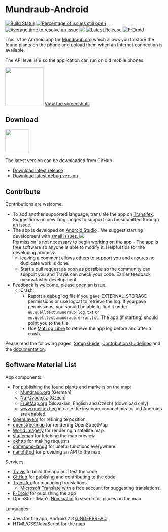 Mundraub-Android
================

[![Build Status](https://travis-ci.org/niccokunzmann/mundraub-android.svg?branch=master)][travis]
[![Percentage of issues still open](http://isitmaintained.com/badge/open/niccokunzmann/mundraub-android.svg)](http://isitmaintained.com/project/niccokunzmann/mundraub-android "Percentage of issues still open")
[![Average time to resolve an issue](http://isitmaintained.com/badge/resolution/niccokunzmann/mundraub-android.svg)](http://isitmaintained.com/project/niccokunzmann/mundraub-android "Average time to resolve an issue")
[![][first-issues-image]][first-issues]
[![Latest Release](https://img.shields.io/github/release/niccokunzmann/mundraub-android.svg?logo=github)][releases]
[![F-Droid](https://img.shields.io/f-droid/v/eu.quelltext.mundraub.svg)][fdroid]

This is the Android app for [Mundraub.org] which allows you to store the found
plants on the phone and upload them when an Internet connection is available.

The API level is 9 so the application can run on old mobile phones.

[<img src="docs/images/link-to-screenshots.png" height="120"/>][screenshots]
[View the screenshots][screenshots]

Download
--------

[<img src="https://f-droid.org/badge/get-it-on.png" height="75">][fdroid]

The latest version can be downloaded from GitHub
- [Download latest release](https://niccokunzmann.github.io/download_latest/fruit-radar-release.apk)
- [Download latest debug version](https://niccokunzmann.github.io/download_latest/fruit-radar-debug.apk)

Contribute
----------

Contributions are welcome.
 
- To add another supported language, translate the app on [Transifex][tx].
  Suggestions on new languanges to support can be submitted through an [issue][issues].
- The app is developed on [Android Studio] . We suggest starting development with [small issues. ![][first-issues-image]][first-issues]  
    Permission is not necessary to begin working on the app -
    The app is free software so anyone is able to modify it. 
    Helpful tips for the developing process:
    - leaving a comment allows others to support you and ensures no duplicate work is done.
    - Start a pull request as soon as possible so the community can support you and Travis can check your code.
        Earlier feedback means faster development.
- Feedback is welcome, please open an [issue][issues].
  - Crash: 
    - Report a debug log file if you gave EXTERNAL_STORAGE permissions or use logcat to retrieve the log.
      If you gave permissions, you should be able to find it under `eu.quelltext.mundraub.log.txt`
      or `eu.quelltext.mundraub.error.txt`.
      The app (if starting) should point you to the file.
    - Use [MatLog Libre] to retrieve the app log before and after a crash.
    

Pease read the following pages: [Setup Guide][setup], [Contribution Guidelines] and the [documentation].

Software Material List
----------------------

App components:

- For publishing the found plants and markers on the map:
    - [Mundraub.org] (German)
    - [Na-Ovoce.cz] (Czech)
    - [FruitMap.org] (Slovakian, English and Czech) (download only)
    - www.quelltext.eu in case the insecure connections for old Androids are enabled.
- [OpenLayers] for refining te position
- [openstreetmap] for rendering OpenStreetMap
- [World Imagery] for rendering a satellite map
- [staticmap] for fetching the map preview
- [okhttp] for making requests
- [commons-lang3] for useful functions everywhere
- [nanohttpd] for providing an API to the map

Services:

- [Travis][travis] to build the app and test the code
- [GitHub] for publising and contributing to the code
- [Transifex][tx] for managing translations
    - [Microsoft Translate] with a free account for suggesting translations. 
- [F-Droid][fdroid] for publishing the app
- OpenStreetMap's [Nominatim] to search for places on the map

Languages:

- Java for the app, Android 2.3 [GINGERBREAD]
- HTML/CSS/JavaScript for the [map]

[Mundraub.org]: https://mundraub.org
[OpenLayers]: https://dev.openlayers.org
[staticmap]: http://staticmap.openstreetmap.de
[okhttp]: https://github.com/square/okhttp/
[commons-lang3]: https://commons.apache.org/proper/commons-lang/
[travis]: https://travis-ci.org/niccokunzmann/mundraub-android
[openstreetmap]: https://openstreetmap.org
[GitHub]: https://github.com/niccokunzmann/mundraub-android
[World Imagery]: https://services.arcgisonline.com/ArcGIS/rest/services/World_Imagery/MapServer/
[GINGERBREAD]: https://developer.android.com/guide/topics/manifest/uses-sdk-element#ApiLevels
[map]: https://niccokunzmann.github.io/mundraub-android/app/src/main/assets/map/examples/fullScreen.html
[issues]: https://github.com/niccokunzmann/mundraub-android/issues
[tx]: https://www.transifex.com/mundraub-android/mundraub-android-app/
[setup]: docs/setup.md
[screenshots]: docs/usage.md#readme
[fdroid]: https://f-droid.org/en/packages/eu.quelltext.mundraub/
[Android Studio]: https://developer.android.com/studio/
[releases]: https://github.com/niccokunzmann/mundraub-android/releases
[Contribution Guidelines]: CONTRIBUTING.md
[nanohttpd]: http://nanohttpd.org/
[first-issues]: https://github.com/niccokunzmann/mundraub-android/issues?q=is%3Aissue+is%3Aopen+label%3A%22good+first+issue%22
[first-issues-image]: https://img.shields.io/github/issues/niccokunzmann/mundraub-android/good%20first%20issue.svg?label=good%20first%20issues
[Microsoft Translate]: https://portal.azure.com/#@niccokunzmannlive.onmicrosoft.com/resource/subscriptions/7ad79494-1d19-43e4-8f0c-59d1a34c5711/resourcegroups/Mundraub-Android-Resource-Group/providers/Microsoft.CognitiveServices/accounts/Mundraub-Android-Translations/quickstart
[Na-Ovoce.cz]: https://na-ovoce.cz/
[FruitMap.org]: https://www.fruitmap.org/
[MatLog Libre]: https://f-droid.org/en/packages/com.pluscubed.matloglibre/
[documentation]: docs#readme
[Nominatim]: https://nominatim.openstreetmap.org/
